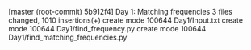 [master (root-commit) 5b912f4] Day 1: Matching frequencies
 3 files changed, 1010 insertions(+)
 create mode 100644 Day1/Input.txt
 create mode 100644 Day1/find_frequency.py
 create mode 100644 Day1/find_matching_frequencies.py

